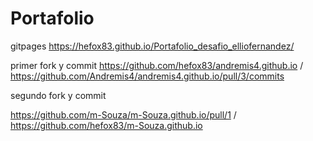 # Portafolio
gitpages
https://hefox83.github.io/Portafolio_desafio_elliofernandez/

primer fork y commit
https://github.com/hefox83/andremis4.github.io
/
https://github.com/Andremis4/andremis4.github.io/pull/3/commits

segundo fork y commit

https://github.com/m-Souza/m-Souza.github.io/pull/1
/
https://github.com/hefox83/m-Souza.github.io
